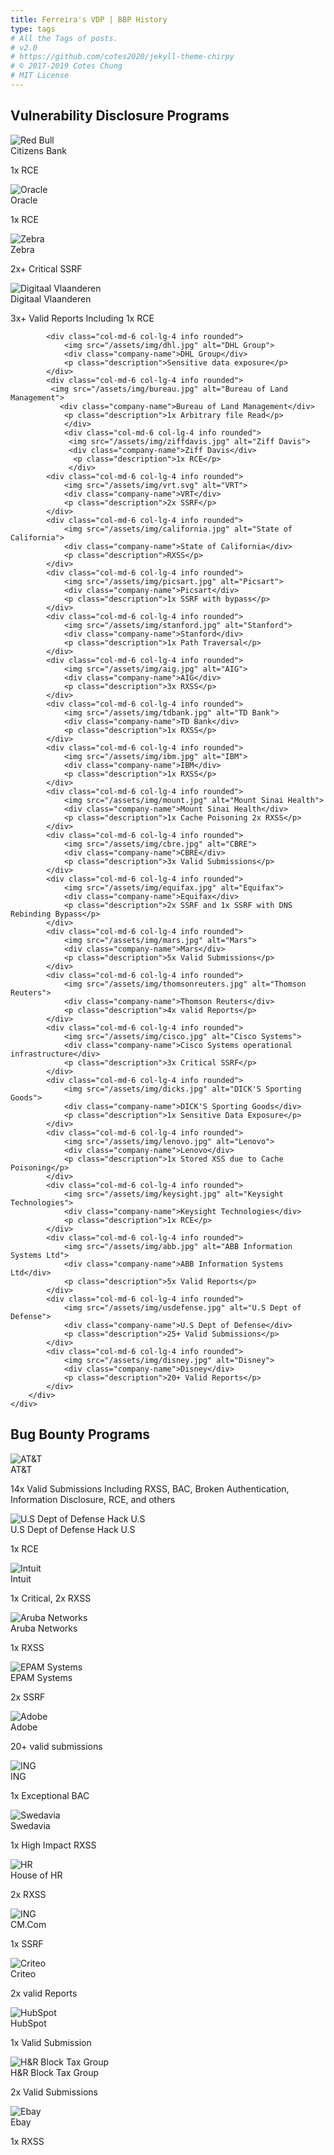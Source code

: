 ```yaml
---
title: Ferreira's VDP | BBP History
type: tags
# All the Tags of posts.
# v2.0
# https://github.com/cotes2020/jekyll-theme-chirpy
# © 2017-2019 Cotes Chung
# MIT License
---
```


<div class="container mt-5">
        <h2 class="text-white mb-4">Vulnerability Disclosure Programs</h2>
        <div class="row purple-background">
            <!-- VDP Items -->
            <div class="col-md-6 col-lg-4 info rounded">
                <img src="/assets/img/citizensbank.jpg" alt="Red Bull">
                <div class="company-name">Citizens Bank</div>
                <p class="description">1x RCE</p>
            </div>
            <div class="col-md-6 col-lg-4 info rounded">
                <img src="/assets/img/oracle.jpg" alt="Oracle">
                <div class="company-name">Oracle</div>
                <p class="description">1x RCE</p>
            </div>
            <div class="col-md-6 col-lg-4 info rounded">
                <img src="/assets/img/zebra.jpg" alt="Zebra">
                <div class="company-name">Zebra</div>
                <p class="description">2x+ Critical SSRF</p>
            </div>
              <div class="col-md-6 col-lg-4 info rounded">
               <img src="/assets/img/vlaanderen.jpg" alt="Digitaal Vlaanderen">
              <div class="company-name">Digitaal Vlaanderen</div>
              <p class="description">3x+ Valid Reports Including 1x RCE</p>
               </div>

            <div class="col-md-6 col-lg-4 info rounded">
                <img src="/assets/img/dhl.jpg" alt="DHL Group">
                <div class="company-name">DHL Group</div>
                <p class="description">Sensitive data exposure</p>
            </div>
            <div class="col-md-6 col-lg-4 info rounded">
             <img src="/assets/img/bureau.jpg" alt="Bureau of Land Management">
               <div class="company-name">Bureau of Land Management</div>
                <p class="description">1x Arbitrary file Read</p>
                </div>
                <div class="col-md-6 col-lg-4 info rounded">
                 <img src="/assets/img/ziffdavis.jpg" alt="Ziff Davis">
                 <div class="company-name">Ziff Davis</div>
                  <p class="description">1x RCE</p>
                 </div>
            <div class="col-md-6 col-lg-4 info rounded">
                <img src="/assets/img/vrt.svg" alt="VRT">
                <div class="company-name">VRT</div>
                <p class="description">2x SSRF</p>
            </div>
            <div class="col-md-6 col-lg-4 info rounded">
                <img src="/assets/img/california.jpg" alt="State of California">
                <div class="company-name">State of California</div>
                <p class="description">RXSS</p>
            </div>
            <div class="col-md-6 col-lg-4 info rounded">
                <img src="/assets/img/picsart.jpg" alt="Picsart">
                <div class="company-name">Picsart</div>
                <p class="description">1x SSRF with bypass</p>
            </div>
            <div class="col-md-6 col-lg-4 info rounded">
                <img src="/assets/img/stanford.jpg" alt="Stanford">
                <div class="company-name">Stanford</div>
                <p class="description">1x Path Traversal</p>
            </div>
            <div class="col-md-6 col-lg-4 info rounded">
                <img src="/assets/img/aig.jpg" alt="AIG">
                <div class="company-name">AIG</div>
                <p class="description">3x RXSS</p>
            </div>
            <div class="col-md-6 col-lg-4 info rounded">
                <img src="/assets/img/tdbank.jpg" alt="TD Bank">
                <div class="company-name">TD Bank</div>
                <p class="description">1x RXSS</p>
            </div>
            <div class="col-md-6 col-lg-4 info rounded">
                <img src="/assets/img/ibm.jpg" alt="IBM">
                <div class="company-name">IBM</div>
                <p class="description">1x RXSS</p>
            </div>
            <div class="col-md-6 col-lg-4 info rounded">
                <img src="/assets/img/mount.jpg" alt="Mount Sinai Health">
                <div class="company-name">Mount Sinai Health</div>
                <p class="description">1x Cache Poisoning 2x RXSS</p>
            </div>
            <div class="col-md-6 col-lg-4 info rounded">
                <img src="/assets/img/cbre.jpg" alt="CBRE">
                <div class="company-name">CBRE</div>
                <p class="description">3x Valid Submissions</p>
            </div>
            <div class="col-md-6 col-lg-4 info rounded">
                <img src="/assets/img/equifax.jpg" alt="Equifax">
                <div class="company-name">Equifax</div>
                <p class="description">2x SSRF and 1x SSRF with DNS Rebinding Bypass</p>
            </div>
            <div class="col-md-6 col-lg-4 info rounded">
                <img src="/assets/img/mars.jpg" alt="Mars">
                <div class="company-name">Mars</div>
                <p class="description">5x Valid Submissions</p>
            </div>
            <div class="col-md-6 col-lg-4 info rounded">
                <img src="/assets/img/thomsonreuters.jpg" alt="Thomson Reuters">
                <div class="company-name">Thomson Reuters</div>
                <p class="description">4x valid Reports</p>
            </div>
            <div class="col-md-6 col-lg-4 info rounded">
                <img src="/assets/img/cisco.jpg" alt="Cisco Systems">
                <div class="company-name">Cisco Systems operational infrastructure</div>
                <p class="description">3x Critical SSRF</p>
            </div>
            <div class="col-md-6 col-lg-4 info rounded">
                <img src="/assets/img/dicks.jpg" alt="DICK'S Sporting Goods">
                <div class="company-name">DICK'S Sporting Goods</div>
                <p class="description">1x Sensitive Data Exposure</p>
            </div>
            <div class="col-md-6 col-lg-4 info rounded">
                <img src="/assets/img/lenovo.jpg" alt="Lenovo">
                <div class="company-name">Lenovo</div>
                <p class="description">1x Stored XSS due to Cache Poisoning</p>
            </div>
            <div class="col-md-6 col-lg-4 info rounded">
                <img src="/assets/img/keysight.jpg" alt="Keysight Technologies">
                <div class="company-name">Keysight Technologies</div>
                <p class="description">1x RCE</p>
            </div>
            <div class="col-md-6 col-lg-4 info rounded">
                <img src="/assets/img/abb.jpg" alt="ABB Information Systems Ltd">
                <div class="company-name">ABB Information Systems Ltd</div>
                <p class="description">5x Valid Reports</p>
            </div>
            <div class="col-md-6 col-lg-4 info rounded">
                <img src="/assets/img/usdefense.jpg" alt="U.S Dept of Defense">
                <div class="company-name">U.S Dept of Defense</div>
                <p class="description">25+ Valid Submissions</p>
            </div>
            <div class="col-md-6 col-lg-4 info rounded">
                <img src="/assets/img/disney.jpg" alt="Disney">
                <div class="company-name">Disney</div>
                <p class="description">20+ Valid Reports</p>
            </div>
        </div>
    </div>

<div class="container mt-5">
        <h2 class="text-white mb-4">Bug Bounty Programs</h2>
        <div class="row purple-background">
            <!-- BBP Items -->
            <div class="col-md-6 col-lg-4 info rounded">
                <img src="/assets/img/att.jpg" alt="AT&T">
                <div class="company-name">AT&T</div>
                <p class="description">14x Valid Submissions Including RXSS, BAC, Broken Authentication, Information Disclosure, RCE, and others</p>
            </div>
            <div class="col-md-6 col-lg-4 info rounded">
                <img src="/assets/img/hackus.jpg" alt="U.S Dept of Defense Hack U.S">
                <div class="company-name">U.S Dept of Defense Hack U.S</div>
                <p class="description">1x RCE</p>
            </div>
            <div class="col-md-6 col-lg-4 info rounded">
                <img src="/assets/img/intuit.jpg" alt="Intuit">
                <div class="company-name">Intuit</div>
                <p class="description">1x Critical, 2x RXSS</p>
            </div>
            <div class="col-md-6 col-lg-4 info rounded">
                <img src="/assets/img/arubanetworks.jpg" alt="Aruba Networks">
                <div class="company-name">Aruba Networks</div>
                <p class="description">1x RXSS</p>
            </div>
            <div class="col-md-6 col-lg-4 info rounded">
             <img src="/assets/img/epam.jpg" alt="EPAM Systems">
             <div class="company-name">EPAM Systems</div>
             <p class="description">2x SSRF</p>
              </div>
            <div class="col-md-6 col-lg-4 info rounded">
                <img src="/assets/img/adobe.jpg" alt="Adobe">
                <div class="company-name">Adobe</div>
                <p class="description">20+ valid submissions</p>
            </div>
            <div class="col-md-6 col-lg-4 info rounded">
                <img src="/assets/img/ing.jpg" alt="ING">
                <div class="company-name">ING</div>
                <p class="description">1x Exceptional BAC</p>
            </div>
            <div class="col-md-6 col-lg-4 info rounded">
                <img src="/assets/img/swedavia.jpg" alt="Swedavia">
                <div class="company-name">Swedavia</div>
                <p class="description">1x High Impact RXSS</p>
            </div>
            <div class="col-md-6 col-lg-4 info rounded">
                <img src="/assets/img/hr.jpg" alt="HR">
                <div class="company-name">House of HR</div>
                <p class="description">2x RXSS</p>
            </div>
            <div class="col-md-6 col-lg-4 info rounded">
                <img src="/assets/img/cmcom.jpg" alt="ING">
                <div class="company-name">CM.Com</div>
                <p class="description">1x SSRF</p>
            </div>
            <div class="col-md-6 col-lg-4 info rounded">
                <img src="/assets/img/criteo.jpg" alt="Criteo">
                <div class="company-name">Criteo</div>
                <p class="description">2x valid Reports</p>
            </div>
            <div class="col-md-6 col-lg-4 info rounded">
                <img src="/assets/img/hubspot.jpg" alt="HubSpot">
                <div class="company-name">HubSpot</div>
                <p class="description">1x Valid Submission</p>
            </div>
            <div class="col-md-6 col-lg-4 info rounded">
             <img src="/assets/img/hrblock.jpg" alt="H&R Block Tax Group">
             <div class="company-name">H&R Block Tax Group</div>
             <p class="description">2x Valid Submissions</p>
              </div>
            <div class="col-md-6 col-lg-4 info rounded">
                <img src="/assets/img/ebay.jpg" alt="Ebay">
                <div class="company-name">Ebay</div>
                <p class="description">1x RXSS</p>
            </div>
        </div>
    </div>
